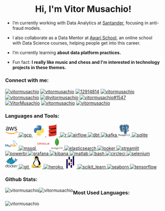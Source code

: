 <h1 align="center">Hi, I'm Vitor Musachio!</h1>

- I’m currently working with Data Analytics at [Santander](https://www.santander.com/en/careers/where-you-want-to-create-an-impact/data-science-and-analytics), focusing in anti-fraud models.

- I also collaborate as a Data Mentor at [Awari School](https://github.com/awarischool), an online school with Data Science courses, helping people get into this career.

- I’m currently learning **about data platform practices.**

- Fun fact: **I really like music and chess and I'm interested in technology projects in these themes.**

<h3 align="left">Connect with me:</h3>
<p align="left">
<a href="https://twitter.com/vitormusachio" target="blank"><img align="center" src="https://raw.githubusercontent.com/rahuldkjain/github-profile-readme-generator/master/src/images/icons/Social/twitter.svg" alt="vitormusachio" height="30" width="40" /></a>
<a href="https://linkedin.com/in/vitormusachio" target="blank"><img align="center" src="https://raw.githubusercontent.com/rahuldkjain/github-profile-readme-generator/master/src/images/icons/Social/linked-in-alt.svg" alt="vitormusachio" height="30" width="40" /></a>
<a href="https://stackoverflow.com/users/12914814" target="blank"><img align="center" src="https://raw.githubusercontent.com/rahuldkjain/github-profile-readme-generator/master/src/images/icons/Social/stack-overflow.svg" alt="12914814" height="30" width="40" /></a>
<a href="https://kaggle.com/vitormusachio" target="blank"><img align="center" src="https://raw.githubusercontent.com/rahuldkjain/github-profile-readme-generator/master/src/images/icons/Social/kaggle.svg" alt="vitormusachio" height="30" width="40" /></a>
<a href="https://instagram.com/vitormusachio" target="blank"><img align="center" src="https://raw.githubusercontent.com/rahuldkjain/github-profile-readme-generator/master/src/images/icons/Social/instagram.svg" alt="vitormusachio" height="30" width="40" /></a>
<a href="https://medium.com/@vitormusachio" target="blank"><img align="center" src="https://raw.githubusercontent.com/rahuldkjain/github-profile-readme-generator/master/src/images/icons/Social/medium.svg" alt="@vitormusachio" height="30" width="40" /></a>
<a href="https://discord.gg/vitormusachio#1547" target="blank"><img align="center" src="https://raw.githubusercontent.com/rahuldkjain/github-profile-readme-generator/master/src/images/icons/Social/discord.svg" alt="vitormusachio#1547" height="30" width="40" /></a>
<a href="https://www.last.fm/user/VitorMusachio" target="blank"><img align="center" src="https://cdn.iconscout.com/icon/free/png-256/lastfm-83445.png" alt="VitorMusachio" height="30" width="30" /></a>
<a href="https://www.chess.com/member/vitormusachio" target="blank"><img align="center" src="https://camo.githubusercontent.com/f53f9b08e492dd7dadb49a3d387fce05e631fd9773041512249965cf32022b01/68747470733a2f2f696d616765732e6368657373636f6d66696c65732e636f6d2f75706c6f6164732f76312f696d616765735f75736572732f74696e795f6d63652f53616d436f70656c616e642f7068706d65587836562e706e67" alt="vitormusachio" height="30" width="30" /></a>
 <a href="https://lichess.org/@/vitormusachio" target="blank"><img align="center" src="https://cdn.worldvectorlogo.com/logos/lichess.svg" alt="vitormusachio" height="30" width="40" /></a>
</p>

<h3 align="left">Languages and Tools:</h3>
<p align="left"> <a href="https://aws.amazon.com" target="_blank" rel="noreferrer"> <img src="https://raw.githubusercontent.com/devicons/devicon/master/icons/amazonwebservices/amazonwebservices-original-wordmark.svg" alt="aws" width="40" height="40"/> </a> <a href="https://cloud.google.com" target="_blank" rel="noreferrer"> <img src="https://www.vectorlogo.zone/logos/google_cloud/google_cloud-icon.svg" alt="gcp" width="40" height="40"/> </a> <a href="https://www.python.org" target="_blank" rel="noreferrer"> <img src="https://raw.githubusercontent.com/devicons/devicon/master/icons/python/python-original.svg" alt="python" width="40" height="40"/> </a> <a href="https://www.scala-lang.org" target="_blank" rel="noreferrer"> <img src="https://raw.githubusercontent.com/devicons/devicon/master/icons/scala/scala-original.svg" alt="scala" width="40" height="40"/> </a> <a href="https://www.r-project.org/" target="_blank" rel="noreferrer"> <img src="https://upload.wikimedia.org/wikipedia/commons/thumb/1/1b/R_logo.svg/2560px-R_logo.svg.png" alt="r" width="40" height="40"/> </a> <a href="https://airflow.apache.org/" target="_blank" rel="noreferrer"> <img src="https://www.svgrepo.com/show/353380/airflow.svg" alt="airflow" width="40" height="40"/> </a> <a href="https://www.getdbt.com/" target="_blank" rel="noreferrer"> <img src="https://seeklogo.com/images/D/dbt-logo-500AB0BAA7-seeklogo.com.png" alt="dbt" width="40" height="40"/> </a> <a href="https://kafka.apache.org/" target="_blank" rel="noreferrer"> <img src="https://www.vectorlogo.zone/logos/apache_kafka/apache_kafka-icon.svg" alt="kafka" width="40" height="40"/> </a> <a href="https://www.postgresql.org" target="_blank" rel="noreferrer"> <img src="https://raw.githubusercontent.com/devicons/devicon/master/icons/postgresql/postgresql-original-wordmark.svg" alt="postgresql" width="40" height="40"/> </a> <a href="https://www.sqlite.org/" target="_blank" rel="noreferrer"> <img src="https://www.vectorlogo.zone/logos/sqlite/sqlite-icon.svg" alt="sqlite" width="40" height="40"/> </a> <a href="https://www.mysql.com/" target="_blank" rel="noreferrer"> <img src="https://raw.githubusercontent.com/devicons/devicon/master/icons/mysql/mysql-original-wordmark.svg" alt="mysql" width="40" height="40"/> </a> <a href="https://www.microsoft.com/en-us/sql-server" target="_blank" rel="noreferrer"> <img src="https://www.svgrepo.com/show/303229/microsoft-sql-server-logo.svg" alt="mssql" width="40" height="40"/> </a> <a href="https://www.oracle.com/" target="_blank" rel="noreferrer"> <img src="https://raw.githubusercontent.com/devicons/devicon/master/icons/oracle/oracle-original.svg" alt="oracle" width="40" height="40"/> </a> <a href="https://www.mongodb.com/" target="_blank" rel="noreferrer"> <img src="https://raw.githubusercontent.com/devicons/devicon/master/icons/mongodb/mongodb-original-wordmark.svg" alt="mongodb" width="40" height="40"/> </a> <a href="https://www.elastic.co" target="_blank" rel="noreferrer"> <img src="https://www.vectorlogo.zone/logos/elastic/elastic-icon.svg" alt="elasticsearch" width="40" height="40"/> </a> <a href="https://www.looker.com/" target="_blank" rel="noreferrer"> <img src="https://images.ctfassets.net/qeopvtiy4eew/5d7ZhffO1g9JpFKSXT06kB/629978a1f48ed4bd953d13401d13182a/looker-logo_200x200_square.svg" alt="looker" width="40" height="40"/> </a> <a href="https://streamlit.io/" target="_blank" rel="noreferrer"> <img src="https://streamlit.io/images/brand/streamlit-mark-color.svg" alt="streamlit" width="40" height="40"/> </a> <a href="http://powerbi.microsoft.com/" target="_blank" rel="noreferrer"> <img src="https://upload.wikimedia.org/wikipedia/commons/c/cf/New_Power_BI_Logo.svg" alt="powerbi" width="40" height="40"/> </a> <a href="https://grafana.com" target="_blank" rel="noreferrer"> <img src="https://www.vectorlogo.zone/logos/grafana/grafana-icon.svg" alt="grafana" width="40" height="40"/> </a> <a href="https://www.elastic.co/kibana" target="_blank" rel="noreferrer"> <img src="https://www.vectorlogo.zone/logos/elasticco_kibana/elasticco_kibana-icon.svg" alt="kibana" width="40" height="40"/> </a> <a href="https://www.mathworks.com/" target="_blank" rel="noreferrer"> <img src="https://upload.wikimedia.org/wikipedia/commons/2/21/Matlab_Logo.png" alt="matlab" width="40" height="40"/> </a> <a href="https://www.gnu.org/software/bash/" target="_blank" rel="noreferrer"> <img src="https://www.vectorlogo.zone/logos/gnu_bash/gnu_bash-icon.svg" alt="bash" width="40" height="40"/> </a> <a href="https://circleci.com" target="_blank" rel="noreferrer"> <img src="https://www.vectorlogo.zone/logos/circleci/circleci-icon.svg" alt="circleci" width="40" height="40"/> </a> <a href="https://www.selenium.dev" target="_blank" rel="noreferrer"> <img src="https://raw.githubusercontent.com/detain/svg-logos/780f25886640cef088af994181646db2f6b1a3f8/svg/selenium-logo.svg" alt="selenium" width="40" height="40"/> </a> <a href="https://www.docker.com/" target="_blank" rel="noreferrer"> <img src="https://raw.githubusercontent.com/devicons/devicon/master/icons/docker/docker-original-wordmark.svg" alt="docker" width="40" height="40"/> </a> <a href="https://git-scm.com/" target="_blank" rel="noreferrer"> <img src="https://www.vectorlogo.zone/logos/git-scm/git-scm-icon.svg" alt="git" width="40" height="40"/> </a> <a href="https://www.linux.org/" target="_blank" rel="noreferrer"> <img src="https://raw.githubusercontent.com/devicons/devicon/master/icons/linux/linux-original.svg" alt="linux" width="40" height="40"/> </a> <a href="https://heroku.com" target="_blank" rel="noreferrer"> <img src="https://www.vectorlogo.zone/logos/heroku/heroku-icon.svg" alt="heroku" width="40" height="40"/> </a> <a href="https://pandas.pydata.org/" target="_blank" rel="noreferrer"> <img src="https://raw.githubusercontent.com/devicons/devicon/2ae2a900d2f041da66e950e4d48052658d850630/icons/pandas/pandas-original.svg" alt="pandas" width="40" height="40"/> </a> <a href="https://scikit-learn.org/" target="_blank" rel="noreferrer"> <img src="https://upload.wikimedia.org/wikipedia/commons/0/05/Scikit_learn_logo_small.svg" alt="scikit_learn" width="40" height="40"/> </a> <a href="https://seaborn.pydata.org/" target="_blank" rel="noreferrer"> <img src="https://seaborn.pydata.org/_images/logo-mark-lightbg.svg" alt="seaborn" width="40" height="40"/> </a> <a href="https://www.tensorflow.org" target="_blank" rel="noreferrer"> <img src="https://www.vectorlogo.zone/logos/tensorflow/tensorflow-icon.svg" alt="tensorflow" width="40" height="40"/> </a> 
</p>
<p><h3 align="left">Github Stats:</h3></p>
<p><img align="left" src="https://github-readme-stats.vercel.app/api?username=vitormusachio&show_icons=true&locale=en&theme=transparent&hide_border=true&hide_title=true" alt="vitormusachio"/></p>
<p><img align="left" src="https://github-readme-streak-stats.herokuapp.com/?user=vitormusachio&show_icons=true&locale=en&theme=transparent&hide_border=true" alt="vitormusachio"/></p>
<p><h3 align="left">Most Used Languages:</h3></p>
<p><img align="left" src="https://github-readme-stats.vercel.app/api/top-langs?username=vitormusachio&show_icons=true&locale=en&theme=transparent&hide_border=true&hide_title=true" alt="vitormusachio"/></p>

